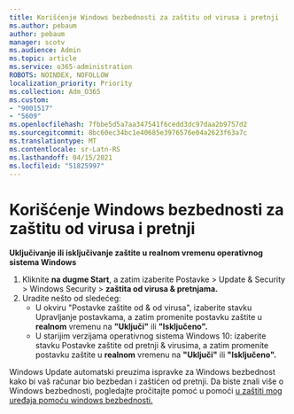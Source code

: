 ```yaml
---
title: Korišćenje Windows bezbednosti za zaštitu od virusa i pretnji
ms.author: pebaum
author: pebaum
manager: scotv
ms.audience: Admin
ms.topic: article
ms.service: o365-administration
ROBOTS: NOINDEX, NOFOLLOW
localization_priority: Priority
ms.collection: Adm_O365
ms.custom:
- "9001517"
- "5609"
ms.openlocfilehash: 7fbbe5d5a7aa347541f6cedd3dc97daa2b9757d2
ms.sourcegitcommit: 8bc60ec34bc1e40685e3976576e04a2623f63a7c
ms.translationtype: MT
ms.contentlocale: sr-Latn-RS
ms.lasthandoff: 04/15/2021
ms.locfileid: "51825997"
---
```

# <a name="use-windows-security-for-virus-and-threat-protection"></a>Korišćenje Windows bezbednosti za zaštitu od virusa i pretnji

**Uključivanje ili isključivanje zaštite u realnom vremenu operativnog sistema Windows**

1. Kliknite **na dugme Start**, a zatim izaberite Postavke > Update & Security > Windows Security > **zaštita od virusa & pretnjama.**
2. Uradite nešto od sledećeg:
    - U okviru "Postavke zaštite od & od virusa", izaberite stavku Upravljanje postavkama, a zatim promenite postavku zaštite u **realnom** vremenu na **"Uključi"** ili **"Isključeno".**
    - U starijim verzijama operativnog sistema Windows 10: izaberite stavku Postavke zaštite od pretnji & virusima, a zatim promenite postavku zaštite u **realnom** vremenu na **"Uključi"** ili **"Isključeno".**

Windows Update automatski preuzima ispravke za Windows bezbednost kako bi vaš računar bio bezbedan i zaštićen od pretnji. Da biste znali više o Windows bezbednosti, pogledajte pročitajte pomoć u pomoći [u zaštiti mog uređaja pomoću windows bezbednosti.](https://support.microsoft.com/help/17464/windows-10-help-protect-my-device-with-windows-security)
